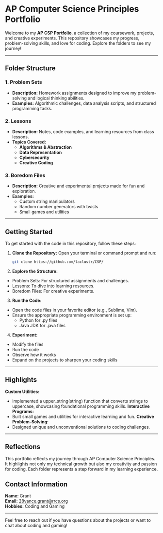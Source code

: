 # **AP Computer Science Principles Portfolio**

Welcome to my **AP CSP Portfolio**, a collection of my coursework, projects, and creative experiments. This repository showcases my progress, problem-solving skills, and love for coding. Explore the folders to see my journey!

---

## **Folder Structure**

### **1. Problem Sets**
- **Description:** Homework assignments designed to improve my problem-solving and logical thinking abilities.
- **Examples:** Algorithmic challenges, data analysis scripts, and structured programming tasks.

### **2. Lessons**
- **Description:** Notes, code examples, and learning resources from class lessons.
- **Topics Covered:**
  - **Algorithms & Abstraction**
  - **Data Representation**
  - **Cybersecurity**
  - **Creative Coding**

### **3. Boredom Files**
- **Description:** Creative and experimental projects made for fun and exploration.
- **Examples:** 
  - Custom string manipulators
  - Random number generators with twists
  - Small games and utilities

---

## **Getting Started**

To get started with the code in this repository, follow these steps:

1. **Clone the Repository:**
   Open your terminal or command prompt and run:
   ```bash
   git clone https://github.com/laclustr/CSP/
2. **Explore the Structure:**
  - Problem Sets: For structured assignments and challenges.
  - Lessons: To dive into learning resources.
  - Boredom Files: For creative experiments.
3. **Run the Code:**
  - Open the code files in your favorite editor (e.g., Sublime, Vim).
  - Ensure the appropriate programming environment is set up:
    - Python for .py files
    - Java JDK for .java files
4. **Experiment:**
  - Modify the files
  - Run the code
  - Observe how it works
  - Expand on the projects to sharpen your coding skills
---

## **Highlights**

**Custom Utilities:**
  - Implemented a upper_string(string) function that converts strings to uppercase, showcasing foundational programming skills.
**Interactive Programs:**
  - Built small games and utilities for interactive learning and fun.
**Creative Problem-Solving:**
  - Designed unique and unconventional solutions to coding challenges.
---

## **Reflections**

This portfolio reflects my journey through AP Computer Science Principles. It highlights not only my technical growth but also my creativity and passion for coding. Each folder represents a step forward in my learning experience.

## **Contact Information**

**Name:** Grant \
**Email:** 28vance.grant@rrcs.org \
**Hobbies:** Coding and Gaming

---
Feel free to reach out if you have questions about the projects or want to chat about coding and gaming!
